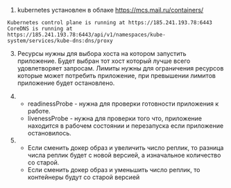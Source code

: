 1. kubernetes установлен в облаке https://mcs.mail.ru/containers/
````(base) imd@imd-desktop:~$ kubectl cluster-info
Kubernetes control plane is running at https://185.241.193.78:6443
CoreDNS is running at https://185.241.193.78:6443/api/v1/namespaces/kube-system/services/kube-dns:dns/proxy
````

3. Ресурсы нужны для выбора хоста на котором запустить приложение. 
   Будет выбран тот хост который лучше всего удовлетворяет запросам.
   Лимиты нужны для ограничения ресурсов которые может потребить приложение, 
   при превышении лимитов приложение будет остановлено.
   
4. - readinessProbe - нужна для проверки готовности приложения к работе.
   - livenessProbe - нужна для проверки того что, приложение находится в рабочем состоянии и 
   перезапуска если приложение остановилось.
   
5. - Если сменить докер образ и увеличить число реплик, то разница числа реплик будет с новой версией, 
   а изначальное количество со старой.
   - Если сменить докер образ и уменьшить число реплик, то контейнеры будут со старой версией